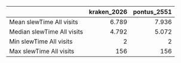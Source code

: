 |                            |   kraken_2026 |   pontus_2551 |
|:---------------------------|--------------:|--------------:|
| Mean slewTime All visits   |         6.789 |         7.936 |
| Median slewTime All visits |         4.792 |         5.072 |
| Min slewTime All visits    |         2     |         2     |
| Max slewTime All visits    |       156     |       156     |
